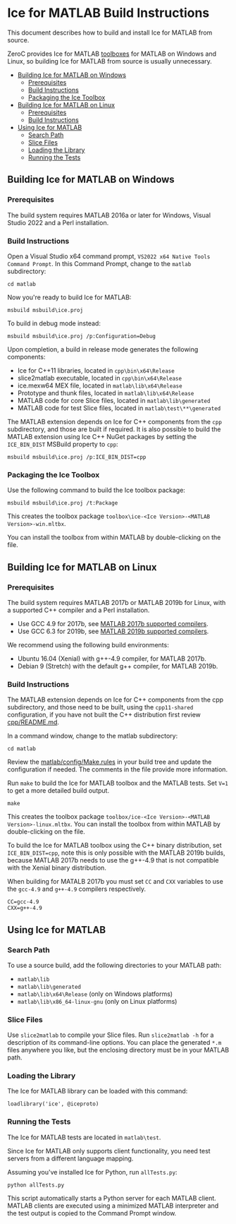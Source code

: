 # Ice for MATLAB Build Instructions

This document describes how to build and install Ice for MATLAB from source.

ZeroC provides Ice for MATLAB [toolboxes][1] for MATLAB on Windows and Linux, so building Ice for MATLAB from source is
usually unnecessary.

* [Building Ice for MATLAB on Windows](#building-ice-for-matlab-on-windows)
  * [Prerequisites](#prerequisites)
  * [Build Instructions](#build-instructions)
  * [Packaging the Ice Toolbox](#packaging-the-ice-toolbox)
* [Building Ice for MATLAB on Linux](#building-ice-for-matlab-on-linux)
  * [Prerequisites](#prerequisites-1)
  * [Build Instructions](#build-instructions-1)
* [Using Ice for MATLAB](#using-ice-for-matlab)
  * [Search Path](#search-path)
  * [Slice Files](#slice-files)
  * [Loading the Library](#loading-the-library)
  * [Running the Tests](#running-the-tests)

## Building Ice for MATLAB on Windows

### Prerequisites

The build system requires MATLAB 2016a or later for Windows, Visual Studio 2022
and a Perl installation.

### Build Instructions

Open a Visual Studio x64 command prompt, `VS2022 x64 Native Tools Command Prompt`. In this Command Prompt, change to the
`matlab` subdirectory:

```shell
cd matlab
```

Now you're ready to build Ice for MATLAB:

```shell
msbuild msbuild\ice.proj
```

To build in debug mode instead:

```shell
msbuild msbuild\ice.proj /p:Configuration=Debug
```

Upon completion, a build in release mode generates the following components:

* Ice for C++11 libraries, located in `cpp\bin\x64\Release`
* slice2matlab executable, located in `cpp\bin\x64\Release`
* ice.mexw64 MEX file, located in `matlab\lib\x64\Release`
* Prototype and thunk files, located in `matlab\lib\x64\Release`
* MATLAB code for core Slice files, located in `matlab\lib\generated`
* MATLAB code for test Slice files, located in `matlab\test\**\generated`

The MATLAB extension depends on Ice for C++ components from the `cpp`
subdirectory, and those are built if required. It is also possible to build the
MATLAB extension using Ice C++ NuGet packages by setting the `ICE_BIN_DIST`
MSBuild property to `cpp`:

```shell
msbuild msbuild\ice.proj /p:ICE_BIN_DIST=cpp
```

### Packaging the Ice Toolbox

Use the following command to build the Ice toolbox package:

```shell
msbuild msbuild\ice.proj /t:Package
```

This creates the toolbox package `toolbox\ice-<Ice Version>-<MATLAB Version>-win.mltbx`.

You can install the toolbox from within MATLAB by double-clicking on the file.

## Building Ice for MATLAB on Linux

### Prerequisites

The build system requires MATLAB 2017b or MATLAB 2019b for Linux, with a supported C++ compiler and a Perl installation.

* Use GCC 4.9 for 2017b, see [MATLAB 2017b supported compilers][2].
* Use GCC 6.3 for 2019b, see [MATLAB 2019b supported compilers][3].

We recommend using the following build environments:

* Ubuntu 16.04 (Xenial) with g++-4.9 compiler, for MATLAB 2017b.
* Debian 9 (Stretch) with the default g++ compiler, for MATLAB 2019b.

### Build Instructions

The MATLAB extension depends on Ice for C++ components from the cpp subdirectory, and those need to be built, using the
`cpp11-shared` configuration, if you have not built the C++ distribution first review [cpp/README.md](../cpp/README.md).

In a command window, change to the matlab subdirectory:

```shell
cd matlab
```

Review the [matlab/config/Make.rules](config/Make.rules) in your build tree and update the configuration if needed. The
comments in the file provide more information.

Run `make` to build the Ice for MATLAB toolbox and the MATLAB tests. Set `V=1` to get a more detailed build output.

```shell
make
```

This creates the toolbox package `toolbox/ice-<Ice Version>-<MATLAB Version>-linux.mltbx`. You can install the toolbox from
within MATLAB by double-clicking on the file.

To build the Ice for MATLAB toolbox using the C++ binary distribution, set `ICE_BIN_DIST=cpp`, note this is only possible
with the MATLAB 2019b builds, because MATLAB 2017b needs to use the g++-4.9 that is not compatible with the Xenial
binary distribution.

When building for MATALB 2017b you must set `CC` and `CXX` variables to use the `gcc-4.9` and `g++-4.9` compilers
respectively.

```shell
CC=gcc-4.9
CXX=g++-4.9
```

## Using Ice for MATLAB

### Search Path

To use a source build, add the following directories to your MATLAB path:

* `matlab\lib`
* `matlab\lib\generated`
* `matlab\lib\x64\Release` (only on Windows platforms)
* `matlab\lib\x86_64-linux-gnu` (only on Linux platforms)

### Slice Files

Use `slice2matlab` to compile your Slice files. Run `slice2matlab -h` for a description of its command-line options. You
can place the generated `*.m` files anywhere you like, but the enclosing directory must be in your MATLAB path.

### Loading the Library

The Ice for MATLAB library can be loaded with this command:

```shell
loadlibrary('ice', @iceproto)
```

### Running the Tests

The Ice for MATLAB tests are located in `matlab\test`.

Since Ice for MATLAB only supports client functionality, you need test servers from a different language mapping.

Assuming you've installed Ice for Python, run `allTests.py`:

```shell
python allTests.py
```

This script automatically starts a Python server for each MATLAB client. MATLAB clients are executed using a minimized
MATLAB interpreter and the test output is copied to the Command Prompt window.

[1]: https://zeroc.com/downloads/ice
[2]: https://www.mathworks.com/content/dam/mathworks/mathworks-dot-com/support/sysreq/files/SystemRequirements-Release2017b_SupportedCompilers.pdf
[3]: https://www.mathworks.com/content/dam/mathworks/mathworks-dot-com/support/sysreq/files/system-requirements-release-2019b-supported-compilers.pdf
